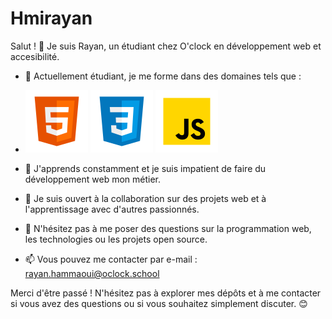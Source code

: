 # Hmirayan

Salut ! 👋 Je suis Rayan, un étudiant chez O'clock en développement web et accesibilité.

- 🔭 Actuellement étudiant, je me forme dans des domaines tels que :
  
- ![Logo Hmtl](image.png) ![Logo CSS](image-2.png) ![Logo JS](image-1.png)
  
- 🌱 J'apprends constamment et je suis impatient de faire du développement web mon métier.
- 🤝 Je suis ouvert à la collaboration sur des projets web et à l'apprentissage avec d'autres passionnés.
- 💬 N'hésitez pas à me poser des questions sur la programmation web, les technologies ou les projets open source.
- 📫 Vous pouvez me contacter par e-mail : rayan.hammaoui@oclock.school

Merci d'être passé ! N'hésitez pas à explorer mes dépôts et à me contacter si vous avez des questions ou si vous souhaitez simplement discuter. 😊